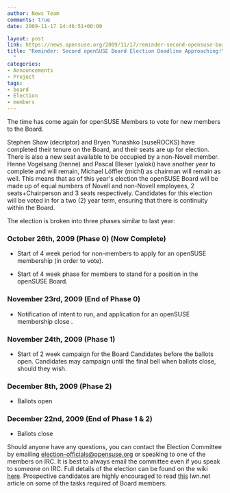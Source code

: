 ```yaml
---
author: News Team
comments: true
date: 2009-11-17 14:46:51+00:00

layout: post
link: https://news.opensuse.org/2009/11/17/reminder-second-opensuse-board-election-deadline-approaching/
title: "Reminder: Second openSUSE Board Election Deadline Approaching!\
  "
categories:
- Announcements
- Project
tags:
- board
- Election
- members
---
```

The time has come again for openSUSE Members to vote for new members to the Board.

Stephen Shaw (decriptor) and Bryen Yunashko (suseROCKS) have completed their tenure on the Board, and their seats are up for election.  There is also a new seat available to be occupied by a non-Novell member.  Henne Vogelsang (henne) and Pascal Bleser (yaloki) have another year to complete and will remain, Michael Löffler (michl) as chairman will remain as well.  This means that as of this year's election the openSUSE Board will be made up of equal numbers of Novell and non-Novell employees, 2 seats+Chairperson and 3 seats respectively.  Candidates for this election will be voted in for a two (2) year term, ensuring that there is continuity within the Board.

The election is broken into three phases similar to last year:


### October 26th, 2009 (Phase 0) (Now Complete)





	
  * Start of 4 week period for non-members to apply for an openSUSE membership (in order to vote).

	
  * Start of 4 week phase for members to stand for a position in the openSUSE Board.




### November 23rd, 2009 (End of Phase 0)





	
  * Notification of intent to run, and application for an openSUSE membership close .




### November 24th, 2009 (Phase 1)





	
  * Start of 2 week campaign for the Board Candidates before the ballots open.  Candidates may campaign until the final bell when ballots close, should they wish.




### December 8th, 2009 (Phase 2)





	
  * Ballots open




### December 22nd, 2009 (End of Phase 1 & 2)





	
  * Ballots close


Should anyone have any questions, you can contact the Election Committee by emailing [election-officials@opensuse.org](mailto:election-officials@opensuse.org) or speaking to one of the members on IRC.  It is best to always email the committee even if you speak to someone on IRC.  Full details of the election can be found on the wiki [here](http://en.opensuse.org/Board_Election/2009).  Prospective candidates are highly encouraged to read [this](http://lwn.net/Articles/211548/) lwn.net article on some of the tasks required of Board members.		
